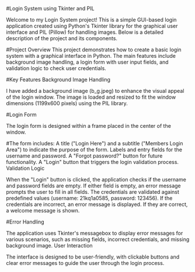 #Login System using Tkinter and PIL


Welcome to my Login System project! This is a simple GUI-based login application created using Python's Tkinter library for the graphical user interface and PIL (Pillow) for handling images. Below is a detailed description of the project and its components.

#Project Overview
This project demonstrates how to create a basic login system with a graphical interface in Python. The main features include background image handling, a login form with user input fields, and validation logic to check user credentials.

#Key Features
Background Image Handling

I have added a background image (b_g.jpeg) to enhance the visual appeal of the login window.
The image is loaded and resized to fit the window dimensions (1199x600 pixels) using the PIL library.


#Login Form

The login form is designed within a frame placed in the center of the window.

#The form includes:
A title ("Login Here") and a subtitle ("Members Login Area") to indicate the purpose of the form.
Labels and entry fields for the username and password.
A "Forgot password?" button for future functionality.
A "Login" button that triggers the login validation process.
Validation Logic

When the "Login" button is clicked, the application checks if the username and password fields are empty. If either field is empty, an error message prompts the user to fill in all fields.
The credentials are validated against predefined values (username: 21kq1a0585, password: 123456). If the credentials are incorrect, an error message is displayed. If they are correct, a welcome message is shown.


#Error Handling

The application uses Tkinter's messagebox to display error messages for various scenarios, such as missing fields, incorrect credentials, and missing background image.
User Interaction

The interface is designed to be user-friendly, with clickable buttons and clear error messages to guide the user through the login process.
